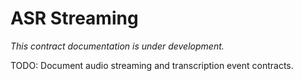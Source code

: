 # ASR Streaming

*This contract documentation is under development.*

TODO: Document audio streaming and transcription event contracts.